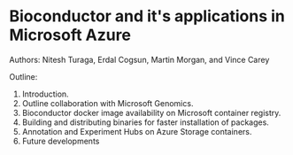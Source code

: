 # Bioconductor and it's applications in Microsoft Azure

Authors: Nitesh Turaga, Erdal Cogsun, Martin Morgan, and Vince Carey

Outline:

1. Introduction.
2. Outline collaboration with Microsoft Genomics.
3. Bioconductor docker image availability on Microsoft container registry.
4. Building and distributing binaries for faster installation of packages.
5. Annotation and Experiment Hubs on Azure Storage containers.
6. Future developments
